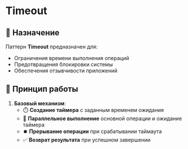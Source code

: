 # Timeout

## 📌 Назначение
Паттерн **Timeout** предназначен для:
- Ограничения времени выполнения операций
- Предотвращения блокировки системы
- Обеспечения отзывчивости приложений

## 🔧 Принцип работы
1. **Базовый механизм**:
    - ⏱️ **Создание таймера** с заданным временем ожидания
    - 🎯 **Параллельное выполнение** основной операции и ожидание таймера
    - ⏹️ **Прерывание операции** при срабатывании таймаута
    - ✅ **Возврат результата** при успешном завершении
